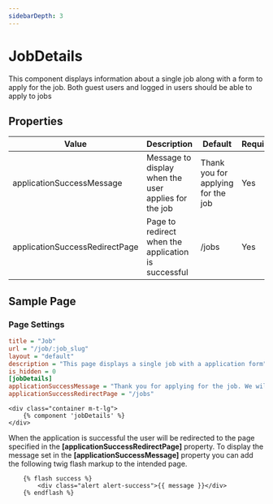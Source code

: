 ```yaml
---
sidebarDepth: 3
---
```


# JobDetails

This component displays information about a single job along with a form to apply for the job. Both guest users and logged in users should be able to apply to jobs

## Properties

| Value                          | Description                                          | Default                           | Required |
|--------------------------------|------------------------------------------------------|-----------------------------------|----------|
| applicationSuccessMessage      | Message to display when the user applies for the job | Thank you for applying for the job | Yes       |
| applicationSuccessRedirectPage | Page to redirect when the application is successful  | /jobs                          | Yes       |

## Sample Page

### Page Settings

```ini
title = "Job"
url = "/job/:job_slug"
layout = "default"
description = "This page displays a single job with a application form"
is_hidden = 0
[jobDetails]
applicationSuccessMessage = "Thank you for applying for the job. We will get back to you shortly"
applicationSuccessRedirectPage = "/jobs"
```
```twig
<div class="container m-t-lg">
    {% component 'jobDetails' %}
</div>
```

When the application is successful the user will be redirected to the page specified in the **[applicationSuccessRedirectPage]** property. To display the message set in the **[applicationSuccessMessage]** property you can add the following twig flash markup to the intended page.

```twig
    {% flash success %}
        <div class="alert alert-success">{{ message }}</div>
    {% endflash %}
```